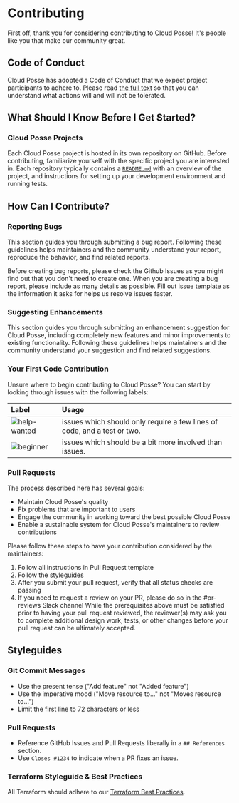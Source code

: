 # Contributing

First off, thank you for considering contributing to Cloud Posse! It's people like you that make our community great.

## Code of Conduct

Cloud Posse has adopted a Code of Conduct that we expect project participants to adhere to. Please read [the full text](CODE_OF_CONDUCT.md) so that you can understand what actions will and will not be tolerated.

## What Should I Know Before I Get Started?

### Cloud Posse Projects

Each Cloud Posse project is hosted in its own repository on GitHub. Before contributing, familiarize yourself with the specific project you are interested in. Each repository typically contains a [`README.md`](README.md) with an overview of the project, and instructions for setting up your development environment and running tests.

## How Can I Contribute?

### Reporting Bugs

This section guides you through submitting a bug report. Following these guidelines helps maintainers and the community understand your report, reproduce the behavior, and find related reports.

Before creating bug reports, please check the Github Issues as you might find out that you don't need to create one. When you are creating a bug report, please include as many details as possible. Fill out issue template as the information it asks for helps us resolve issues faster.

### Suggesting Enhancements

This section guides you through submitting an enhancement suggestion for Cloud Posse, including completely new features and minor improvements to existing functionality. Following these guidelines helps maintainers and the community understand your suggestion and find related suggestions.

### Your First Code Contribution

Unsure where to begin contributing to Cloud Posse? You can start by looking through issues with the following labels:

| Label                                                              | Usage   |                                                         
|:-------------------------------------------------------------------|:--------|
| ![`help-wanted`](https://img.shields.io/badge/help_wanted-388bfd)  | issues which should only require a few lines of code, and a test or two. |
| ![`beginner`](https://img.shields.io/badge/beginner-388bfd)        | issues which should be a bit more involved than issues. |

### Pull Requests

The process described here has several goals:

- Maintain Cloud Posse's quality
- Fix problems that are important to users
- Engage the community in working toward the best possible Cloud Posse
- Enable a sustainable system for Cloud Posse's maintainers to review contributions

Please follow these steps to have your contribution considered by the maintainers:

1. Follow all instructions in Pull Request template
2. Follow the [styleguides](#styleguides)
3. After you submit your pull request, verify that all status checks are passing
4. If you need to request a review on your PR, please do so in the #pr-reviews Slack channel
While the prerequisites above must be satisfied prior to having your pull request reviewed, the reviewer(s) may ask you to complete additional design work, tests, or other changes before your pull request can be ultimately accepted.

## Styleguides

### Git Commit Messages

- Use the present tense ("Add feature" not "Added feature")
- Use the imperative mood ("Move resource to..." not "Moves resource to...")
- Limit the first line to 72 characters or less

### Pull Requests
- Reference GitHub Issues and Pull Requests liberally in a `## References` section. 
- Use `Closes #1234` to indicate when a PR fixes an issue.

### Terraform Styleguide & Best Practices

All Terraform should adhere to our [Terraform Best Practices](https://docs.cloudposse.com/reference/best-practices/terraform-best-practices/).


